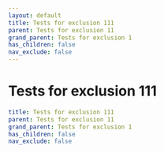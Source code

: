 ```yaml
---
layout: default
title: Tests for exclusion 111
parent: Tests for exclusion 11
grand_parent: Tests for exclusion 1
has_children: false
nav_exclude: false
---
```

# Tests for exclusion 111

```yaml
title: Tests for exclusion 111
parent: Tests for exclusion 11
grand_parent: Tests for exclusion 1
has_children: false
nav_exclude: false
```
